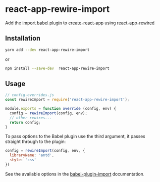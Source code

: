 # react-app-rewire-import
Add the [import babel plugin](https://github.com/ant-design/babel-plugin-import) to [create-react-app](https://github.com/facebookincubator/create-react-app) using [react-app-rewired](https://github.com/timarney/react-app-rewired)

## Installation

```sh
yarn add --dev react-app-rewire-import
```

or

```sh
npm install --save-dev  react-app-rewire-import
```

## Usage

```js
// config-overrides.js
const rewireImport = require('react-app-rewire-import');

module.exports = function override (config, env) {
  config = rewireImport(config, env);
  // other rewires...
  return config;
}
```

To pass options to the Babel plugin use the third argument, it passes straight through to the plugin:

```js
config = rewireImport(config, env, {
  libraryName: 'antd',
  style: 'css'
})
```
See the available options in the [babel-plugin-import](https://github.com/ant-design/babel-plugin-import) documentation.
